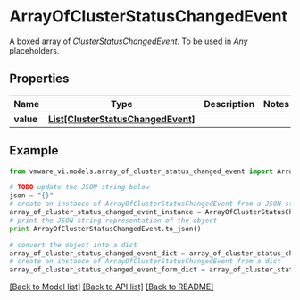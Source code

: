 # ArrayOfClusterStatusChangedEvent

A boxed array of *ClusterStatusChangedEvent*. To be used in *Any* placeholders. 

## Properties
Name | Type | Description | Notes
------------ | ------------- | ------------- | -------------
**value** | [**List[ClusterStatusChangedEvent]**](ClusterStatusChangedEvent.md) |  | 

## Example

```python
from vmware_vi.models.array_of_cluster_status_changed_event import ArrayOfClusterStatusChangedEvent

# TODO update the JSON string below
json = "{}"
# create an instance of ArrayOfClusterStatusChangedEvent from a JSON string
array_of_cluster_status_changed_event_instance = ArrayOfClusterStatusChangedEvent.from_json(json)
# print the JSON string representation of the object
print ArrayOfClusterStatusChangedEvent.to_json()

# convert the object into a dict
array_of_cluster_status_changed_event_dict = array_of_cluster_status_changed_event_instance.to_dict()
# create an instance of ArrayOfClusterStatusChangedEvent from a dict
array_of_cluster_status_changed_event_form_dict = array_of_cluster_status_changed_event.from_dict(array_of_cluster_status_changed_event_dict)
```
[[Back to Model list]](../README.md#documentation-for-models) [[Back to API list]](../README.md#documentation-for-api-endpoints) [[Back to README]](../README.md)


